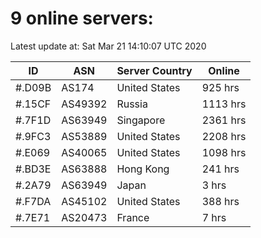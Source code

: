 # 9 online servers:

Latest update at: Sat Mar 21 14:10:07 UTC 2020

| ID | ASN | Server Country | Online |
| -- | --- | -------------- | ------ |
| #.D09B | AS174 | United States | 925 hrs |
| #.15CF | AS49392 | Russia | 1113 hrs |
| #.7F1D | AS63949 | Singapore | 2361 hrs |
| #.9FC3 | AS53889 | United States | 2208 hrs |
| #.E069 | AS40065 | United States | 1098 hrs |
| #.BD3E | AS63888 | Hong Kong | 241 hrs |
| #.2A79 | AS63949 | Japan | 3 hrs |
| #.F7DA | AS45102 | United States | 388 hrs |
| #.7E71 | AS20473 | France | 7 hrs |

